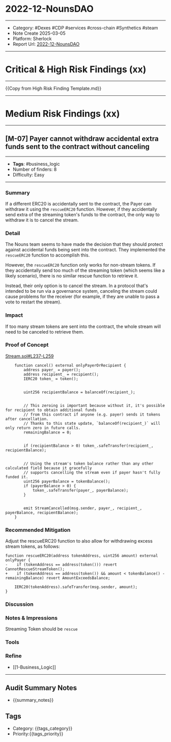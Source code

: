 # 2022-12-NounsDAO
---
- Category: #Dexes #CDP #services #cross-chain #Synthetics #steam
- Note Create 2025-03-05
- Platform: Sherlock
- Report Url: [2022-12-NounsDAO](https://app.sherlock.xyz/audits/contests/27)
---
# Critical & High Risk Findings (xx)

---

{{Copy from High Risk Finding Template.md}}

---

# Medium Risk Findings (xx)

---
## [M-07] Payer cannot withdraw accidental extra funds sent to the contract without canceling
----
- **Tags**: #business_logic 
- Number of finders: 8
- Difficulty: Easy
---
### Summary

If a different ERC20 is accidentally sent to the contract, the Payer can withdraw it using the `rescueERC20` function. However, if they accidentally send extra of the streaming token's funds to the contract, the only way to withdraw it is to cancel the stream.
### Detail

The Nouns team seems to have made the decision that they should protect against accidental funds being sent into the contract. They implemented the `rescueERC20` function to accomplish this.

However, the `rescueERC20` function only works for non-stream tokens. If they accidentally send too much of the streaming token (which seems like a likely scenario), there is no similar rescue function to retrieve it.

Instead, their only option is to cancel the stream. In a protocol that's intended to be run via a governance system, canceling the stream could cause problems for the receiver (for example, if they are unable to pass a vote to restart the stream).
### Impact

If too many stream tokens are sent into the contract, the whole stream will need to be canceled to retrieve them.
### Proof of Concept

[Stream.sol#L237-L259](https://github.com/sherlock-audit/2022-11-nounsdao/blob/5def6ce65aeae7c55c66bbeb0e5f92f2ad169211/src/Stream.sol#L237-L259)
```
    function cancel() external onlyPayerOrRecipient {
        address payer_ = payer();
        address recipient_ = recipient();
        IERC20 token_ = token();


        uint256 recipientBalance = balanceOf(recipient_);


        // This zeroing is important because without it, it's possible for recipient to obtain additional funds
        // from this contract if anyone (e.g. payer) sends it tokens after cancellation.
        // Thanks to this state update, `balanceOf(recipient_)` will only return zero in future calls.
        remainingBalance = 0;


        if (recipientBalance > 0) token_.safeTransfer(recipient_, recipientBalance);


        // Using the stream's token balance rather than any other calculated field because it gracefully
        // supports cancelling the stream even if payer hasn't fully funded it.
        uint256 payerBalance = tokenBalance();
        if (payerBalance > 0) {
            token_.safeTransfer(payer_, payerBalance);
        }


        emit StreamCancelled(msg.sender, payer_, recipient_, payerBalance, recipientBalance);
    }
```
### Recommended Mitigation

Adjust the rescueERC20 function to also allow for withdrawing excess stream tokens, as follows:
```
function rescueERC20(address tokenAddress, uint256 amount) external onlyPayer {
-    if (tokenAddress == address(token())) revert CannotRescueStreamToken();
+    if (tokenAddress == address(token()) && amount < tokenBalance() - remainingBalance) revert AmountExceedsBalance;

    IERC20(tokenAddress).safeTransfer(msg.sender, amount);
}
```

### Discussion

### Notes & Impressions

Streaming Token should be `rescue`
### Tools
### Refine

- [[1-Business_Logic]]

---


## Audit Summary Notes
- {{summary_notes}}

## Tags
- Category: {{tags_category}}
- Priority:{{tags_priority}}